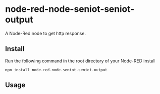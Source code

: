 node-red-node-seniot-seniot-output
====================

A Node-Red node to get http response.

Install
-------

Run the following command in the root directory of your Node-RED install

    npm install node-red-node-seniot-seniot-output


Usage
-----


